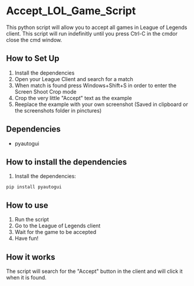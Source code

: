 # Accept_LOL_Game_Script
This python script will allow you to accept all games in League of Legends client. This script will run indefinitly until you press Ctrl-C in the cmdor close the cmd window.

## How to Set Up
1. Install the dependencies
2. Open your League Client and search for a match
3. When match is found press Windows+Shift+S in order to enter the Screen Shoot Crop mode
4. Crop the very little "Accept" text as the example
5. Reeplace the example with your own screenshot (Saved in clipboard or the screenshots folder in pinctures)

## Dependencies
- pyautogui
## How to install the dependencies
1. Install the dependencies:
```
pip install pyautogui
```

## How to use
1. Run the script
2. Go to the League of Legends client
3. Wait for the game to be accepted
4. Have fun!
## How it works
The script will search for the "Accept" button in the client and will click it when it is found.
